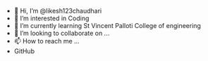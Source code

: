 - 👋 Hi, I’m @likesh123chaudhari
- 👀 I’m interested in Coding 
- 🌱 I’m currently learning St Vincent Palloti College of engineering 
- 💞️ I’m looking to collaborate on ...
- 📫 How to reach me ...
- GitHub 

<!---
likesh123chaudhari/likesh123chaudhari is a ✨ special ✨ repository because its `README.md` (this file) appears on your GitHub profile.
You can click the Preview link to take a look at your changes.
--->

